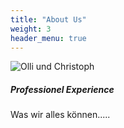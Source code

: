 ```yaml
---
title: "About Us"
weight: 3
header_menu: true
---
```


![Olli und Christoph](beer.jpg)

##### Professionel Experience

Was wir alles können.....

